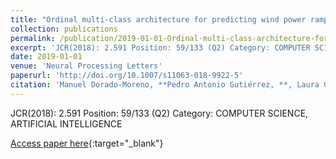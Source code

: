 ```yaml
---
title: "Ordinal multi-class architecture for predicting wind power ramp events based on reservoir computing"
collection: publications
permalink: /publication/2019-01-01-Ordinal-multi-class-architecture-for-predicting-wind-power-ramp-events-based-on-reservoir-computing
excerpt: 'JCR(2018): 2.591 Position: 59/133 (Q2) Category: COMPUTER SCIENCE, ARTIFICIAL INTELLIGENCE'
date: 2019-01-01
venue: 'Neural Processing Letters'
paperurl: 'http://doi.org/10.1007/s11063-018-9922-5'
citation: 'Manuel Dorado-Moreno, **Pedro Antonio Gutiérrez, **, Laura Cornejo-Bueno, Luis Prieto, Sancho Salcedo-Sanz, César Hervás-Martínez, &quot;Ordinal multi-class architecture for predicting wind power ramp events based on reservoir computing.&quot; Neural Processing Letters, Vol. Accepted on 2018/09/19, 2019.'
---
```

JCR(2018): 2.591 Position: 59/133 (Q2) Category: COMPUTER SCIENCE, ARTIFICIAL INTELLIGENCE

[Access paper here](http://doi.org/10.1007/s11063-018-9922-5){:target="_blank"}
